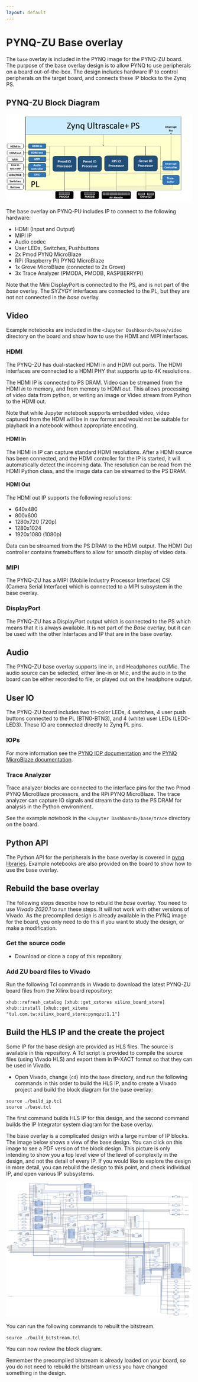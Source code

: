 ```yaml
---
layout: default
---
```


# PYNQ-ZU Base overlay

The `base` overlay is included in the PYNQ image for the PYNQ-ZU board. The purpose of the base overlay design is to allow PYNQ to use peripherals on a
board out-of-the-box. The design includes hardware IP to control peripherals on
the target board, and connects these IP blocks to the Zynq PS. 

## PYNQ-ZU Block Diagram

![](./images/pynq_zu_base_overlay.png)

The base overlay on PYNQ-PU includes IP to connect to the following hardware:

* HDMI (Input and Output)
* MIPI IP 
* Audio codec
* User LEDs, Switches, Pushbuttons
* 2x Pmod PYNQ MicroBlaze
* RPi (Raspberry Pi) PYNQ MicroBlaze
* 1x Grove MicroBlaze (connected to 2x Grove)
* 3x Trace Analyzer (PMODA, PMODB, RASPBERRYPI)

Note that the Mini DisplayPort is connected to the PS, and is not part of the *base* overlay. The SYZYGY interfaces are connected to the PL, but they are not not connected in the *base* overlay. 

## Video 

Example notebooks are included in the `<Jupyter Dashboard>/base/video` directory on the board and show how to use the HDMI and MIPI interfaces. 

### HDMI

The PYNQ-ZU has dual-stacked HDMI in and HDMI out ports. The HDMI interfaces are connected to a HDMI PHY that supports up to 4K resolutions. 

The HDMI IP is connected to PS DRAM. Video can be streamed from the HDMI *in* to memory, and from memory to HDMI *out*. This allows processing of
video data from python, or writing an image or Video stream from Python to the HDMI out.

Note that while Jupyter notebook supports embedded video, video captured from the HDMI will be in raw format and would not be suitable for playback in a notebook without appropriate encoding.

#### HDMI In

The HDMI in IP can capture standard HDMI resolutions. After a HDMI source has
been connected, and the HDMI controller for the IP is started, it will
automatically detect the incoming data. The resolution can be read from the HDMI
Python class, and the image data can be streamed to the PS DRAM.

#### HDMI Out

The HDMI out IP supports the following resolutions:

* 640x480  
* 800x600 
* 1280x720 (720p)
* 1280x1024
* 1920x1080 (1080p)

Data can be streamed from the PS DRAM to the HDMI output. The HDMI Out
controller contains framebuffers to allow for smooth display of video data.

### MIPI

The PYNQ-ZU has a MIPI (Mobile Industry Processor Interface) CSI (Camera Serial Interface) which is connected to a MIPI subsystem in the base overlay. 

### DisplayPort

The PYNQ-ZU has a DisplayPort output which is connected to the PS which means that it is always available. It is not part of the *Base* overlay, but it can be used with the other interfaces and IP that are in the base overlay. 

## Audio

The PYNQ-ZU base overlay supports line in, and Headphones out/Mic. The audio
source can be selected, either line-in or Mic, and the audio in to the board
can be either recorded to file, or played out on the headphone output. 

## User IO

The PYNQ-ZU board includes two tri-color LEDs, 4 switches, 4 user push buttons connected to the PL (BTN0-BTN3), and 4 (white) user LEDs (LED0-LED3). These IO are connected directly to Zynq PL pins. 

### IOPs

For more information see the [PYNQ IOP documentation](https://pynq.readthedocs.io/en/latest/pynq_libraries.html#iops) and the [PYNQ MicroBlaze documentation](https://pynq.readthedocs.io/en/latest/pynq_libraries.html#pynqmicroblaze). 

### Trace Analyzer

Trace analyzer blocks are connected to the interface pins for the two Pmod PYNQ MicroBlaze processors, and the RPi PYNQ MicroBlaze. The trace analyzer can capture IO signals and stream the data to the PS DRAM for analysis in the Python environment.

See the example notebook in the ``<Jupyter Dashboard>/base/trace`` 
directory on the board.

## Python API

The Python API for the peripherals in the base overlay is covered in 
[pynq libraries](https://pynq.readthedocs.io/en/latest/pynq_libraries.html). Example notebooks are also provided on the board to show how to use the base overlay.

## Rebuild the base overlay

The following steps describe how to rebuild the *base* overlay. You need to use *Vivado 2020.1* to run these steps. It will not work with other versions of Vivado. As the precompiled design is already available in the PYNQ image for the board, you only need to do this if you want to study the design, or make a modification. 

### Get the source code

* Download or clone a copy of this repository

### Add ZU board files to Vivado

Run the following Tcl commands in Vivado to download the latest PYNQ-ZU board files from the Xilinx board repository:

```console
xhub::refresh_catalog [xhub::get_xstores xilinx_board_store]
xhub::install [xhub::get_xitems "tul.com.tw:xilinx_board_store:pynqzu:1.1"]
```

## Build the HLS IP and the create the project

Some IP for the base design are provided as HLS files. The source is available in this repository. A Tcl script is provided to compile the source files (using Vivado HLS) and export them in IP-XACT format so that they can be used in Vivado.

* Open Vivado, change (`cd`) into the `base` directory, and run the following commands in this order to build the HLS IP, and to create a Vivado project and build the block diagram for the base overlay:

```console
source ./build_ip.tcl
source ./base.tcl
```

The first command builds HLS IP for this design, and the second command builds the IP Integrator system diagram for the base overlay. 

The base overlay is a complicated design with a large number of IP blocks. The image below shows a view of the base design. You can click on this image to see a PDF version of the block design. This picture is only intending to show you a top level view of the level of complexity in the design, and not the detail of every IP. If you would like to explore the design in more detail, you can rebuild the design to this point, and check individual IP, and open various IP subsystems. 

[![](./images/pynqzu_base_t.png)](./pdf/zu_base.pdf)

You can run the following commands to rebuilt the bitstream.
```
source ./build_bitstream.tcl
```

You can now review the block diagram.

Remember the precompiled bitstream is already loaded on your board, so you do not need to rebuild the bitstream unless you have changed something in the design. 